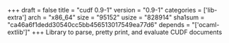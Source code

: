 +++
draft = false
title = "cudf 0.9-1"
version = "0.9-1"
categories = ['lib-extra']
arch = "x86_64"
size = "95152"
usize = "828914"
sha1sum = "ca46a6f1dedd30540cc5bb456513017549ea77d6"
depends = "['ocaml-extlib']"
+++
Library to parse, pretty print, and evaluate CUDF documents